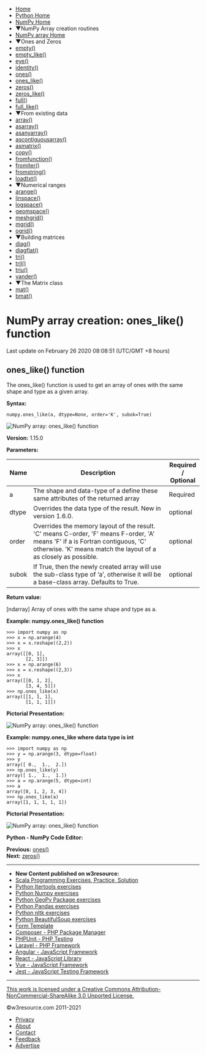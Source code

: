  


- [Home](/index.php)
- [Python Home](/python/python-tutorial.php)
- [NumPy Home](/numpy/index.php)
- ▼NumPy Array creation routines
- [NumPy array Home](/numpy/array-creation/index.php)
- ▼Ones and Zeros
- [empty()](/numpy/array-creation/empty.php)
- [empty_like()](/numpy/array-creation/empty_like.php)
- [eye()](/numpy/array-creation/eye.php)
- [identity()](/numpy/array-creation/identity.php)
- [ones()](/numpy/array-creation/ones.php)
- [ones_like()](/numpy/array-creation/ones_like.php)
- [zeros()](/numpy/array-creation/zeros.php)
- [zeros_like()](/numpy/array-creation/zeros_like.php)
- [full()](/numpy/array-creation/full.php)
- [full_like()](/numpy/array-creation/full_like.php)
- ▼From existing data
- [array()](/numpy/array-creation/array.php)
- [asarray()](/numpy/array-creation/asarray.php)
- [asanyarray()](/numpy/array-creation/asanyarray.php)
- [ascontiguousarray()](/numpy/array-creation/ascontiguousarray.php)
- [asmatrix()](/numpy/array-creation/asmatrix.php)
- [copy()](/numpy/array-creation/copy.php)
- [fromfunction()](/numpy/array-creation/fromfunction.php)
- [fromiter()](/numpy/array-creation/fromiter.php)
- [fromstring()](/numpy/array-creation/fromstring.php)
- [loadtxt()](/numpy/array-creation/loadtxt.php)
- ▼Numerical ranges
- [arange()](/numpy/array-creation/arange.php)
- [linspace()](/numpy/array-creation/linspace.php)
- [logspace()](/numpy/array-creation/logspace.php)
- [geomspace()](/numpy/array-creation/geomspace.php)
- [meshgrid()](/numpy/array-creation/meshgrid.php)
- [mgrid()](/numpy/array-creation/mgrid.php)
- [ogrid()](/numpy/array-creation/ogrid.php)
- ▼Building matrices
- [diag()](/numpy/array-creation/diag.php)
- [diagflat()](/numpy/array-creation/diagflat.php)
- [tri()](/numpy/array-creation/tri.php)
- [tril()](/numpy/array-creation/tril.php)
- [triu()](/numpy/array-creation/triu.php)
- [vander()](/numpy/array-creation/vander.php)
- ▼The Matrix class
- [mat()](/numpy/array-creation/mat.php)
- [bmat()](/numpy/array-creation/bmat.php)

# NumPy array creation: ones_like() function

Last update on February 26 2020 08:08:51 (UTC/GMT +8 hours)

<span class="underline"></span>

<span class="underline"></span>

## ones_like() function

The ones_like() function is used to get an array of ones with the same shape and type as a given array.

**Syntax:**

    numpy.ones_like(a, dtype=None, order='K', subok=True)

![NumPy array: ones_like() function](https://www.w3resource.com/w3r_images/numpy-array-ones_like-function-image-a.png)

**Version:** 1.15.0

**Parameters:**

<table><thead><tr class="header"><th>Name</th><th>Description</th><th>Required /<br />
Optional</th></tr></thead><tbody><tr class="odd"><td>a</td><td>The shape and data-type of a define these same attributes of the returned array</td><td>Required</td></tr><tr class="even"><td>dtype</td><td>Overrides the data type of the result. New in version 1.6.0.</td><td>optional</td></tr><tr class="odd"><td>order</td><td>Overrides the memory layout of the result. 'C' means C-order, 'F' means F-order, 'A' means 'F' if a is Fortran contiguous, 'C' otherwise. 'K' means match the layout of a as closely as possible.</td><td>optional</td></tr><tr class="even"><td>subok</td><td>If True, then the newly created array will use the sub-class type of ‘a’, otherwise it will be a base-class array. Defaults to True.</td><td>optional</td></tr></tbody></table>

**Return value:**

\[ndarray\] Array of ones with the same shape and type as a.

**Example: numpy.ones_like() function**

    >>> import numpy as np
    >>> x = np.arange(4)
    >>> x = x.reshape((2,2))
    >>> x
    array([[0, 1],
           [2, 3]])
    >>> x = np.arange(6)
    >>> x = x.reshape((2,3))
    >>> x
    array([[0, 1, 2],
           [3, 4, 5]])
    >>> np.ones_like(x)
    array([[1, 1, 1],
           [1, 1, 1]])

**Pictorial Presentation:**

![NumPy array: ones_like() function](https://www.w3resource.com/w3r_images/numpy-array-ones_like-function-image-1.png)

**Example: numpy.ones_like where data type is int**

    >>> import numpy as np
    >>> y = np.arange(3, dtype=float)
    >>> y
    array([ 0.,  1.,  2.])
    >>> np.ones_like(y)
    array([ 1.,  1.,  1.])
    >>> a = np.arange(5, dtype=int)
    >>> a
    array([0, 1, 2, 3, 4])
    >>> np.ones_like(a)
    array([1, 1, 1, 1, 1])

**Pictorial Presentation:**

![NumPy array: ones_like() function](https://www.w3resource.com/w3r_images/numpy-array-ones_like-function-image-1-a.png)

**Python - NumPy Code Editor:**

**Previous:** [ones()](https://www.w3resource.com/numpy/array-creation/ones.php)  
**Next:** [zeros()](https://www.w3resource.com/numpy/array-creation/zeros.php)

---

<span class="underline"></span>

- **New Content published on w3resource:**
- [Scala Programming Exercises, Practice, Solution](https://www.w3resource.com/scala-exercises/index.php)
- [Python Itertools exercises](https://www.w3resource.com/python-exercises/itertools/index.php)
- [Python Numpy exercises](https://www.w3resource.com/python-exercises/numpy/index.php)
- [Python GeoPy Package exercises](https://www.w3resource.com/python-exercises/geopy/index.php)
- [Python Pandas exercises](https://www.w3resource.com/python-exercises/pandas/index.php)
- [Python nltk exercises](https://www.w3resource.com/python-exercises/nltk/index.php)
- [Python BeautifulSoup exercises](https://www.w3resource.com/python-exercises/BeautifulSoup/index.php)
- [Form Template](https://www.w3resource.com/form-template/)
- [Composer - PHP Package Manager](https://www.w3resource.com/php/composer/a-gentle-introduction-to-composer.php)
- [PHPUnit - PHP Testing](https://www.w3resource.com/php/PHPUnit/a-gentle-introduction-to-unit-test-and-testing.php)
- [Laravel - PHP Framework](https://www.w3resource.com/laravel/laravel-tutorial.php)
- [Angular - JavaScript Framework](https://www.w3resource.com/angular/getting-started-with-angular.php)
- [React - JavaScript Library](https://www.w3resource.com/react/react-js-overview.php)
- [Vue - JavaScript Framework](https://www.w3resource.com/vue/installation.php)
- [Jest - JavaScript Testing Framework](https://www.w3resource.com/jest/jest-getting-started.php)

---

<span class="underline"></span>

<span class="underline"></span>

<span class="underline"></span>

[This work is licensed under a Creative Commons Attribution-NonCommercial-ShareAlike 3.0 Unported License.](https://creativecommons.org/licenses/by-nc-sa/3.0/deed.en_US)

©w3resource.com 2011-2021

- [Privacy](https://www.w3resource.com/privacy.php)
- [About](https://www.w3resource.com/about.php)
- [Contact](https://www.w3resource.com/contact.php)
- [Feedback](https://www.w3resource.com/feedback.php)
- [Advertise](https://www.w3resource.com/advertise.php)
